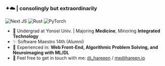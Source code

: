 ### ✦☁️ | consolingly but extraordinarily

![Next JS](https://img.shields.io/badge/Next-black?style=for-the-badge&logo=next.js&logoColor=white) ![Rust](https://img.shields.io/badge/rust-%23000000.svg?style=for-the-badge&logo=rust&logoColor=white) ![PyTorch](https://img.shields.io/badge/PyTorch-%23EE4C2C.svg?style=for-the-badge&logo=PyTorch&logoColor=white)

- 📝 Undergrad at Yonsei Univ. | Majoring **Medicine**, Minoring **Integrated Technology**
- ✨ Software Maestro 14th (Alumni)
- 🔭 Experienced in: **Web Front-End, Algorithmic Problem Solving, and Neuroimaging with ML/DL** 
- 💖 Feel free to get in touch with me: [@_hareeen](https://twitter.com/_hareeen) / [me@hareen.io](mailto:me@hareen.io)
